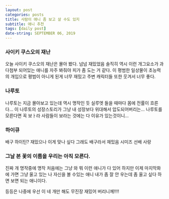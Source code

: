 ```yaml
---
layout: post
categories: posts
title: 사람이 애니 좀 보고 살 수도 있지
subtitle: 애니 추천
tags: [daily post]
date-string: SEPTEMBER 06, 2019
---
```


### 사이키 쿠스오의 재난
오늘 사이키 쿠스오의 재난은 몰아 봤다.
넘넘 재밌었음 솔직히 역시 이런 개그요소가 과다첨부 되어있는 애니를 자주 봐줘야 피가 좀 도는 거 같다. 
이 평범한 일상물이 초능력의 개입으로 평범이 아니게 된게 너무 재밌고 주변 캐릭터들 또한 웃겨서 너무 좋다.

### 나루토
나루토는 지금 몰아보고 있는데 역시 명작인 듯
실루엣 들을 때마다 몸에 전률이 흐른다... 이 나루토의 성장스토리가 그냥 내 성장보다 위대해서 압도되어버리는...
나루토를 모른다면 꼭 보ㅏ라 사람들이 보라는 것에는 다 이유가 있는것이니...

### 하이큐
배구 하이틴? 재밌으나 이게 맞나 싶다 그래도 배구라서 재밌음 시미즈 선배 사랑

### 그날 본 꽃의 이름을 우리는 아직 모른다.
진짜 개 명작중에 명작 처음에는 그냥 와 뭐 이런 애니가 다 있어 하지만 이제 마지막화에 가면 그냥 울고 있는 나 자신을 볼 수있는 애니
내가 좀 잘 안 우는데 좀 울고 싶다 하면 보면 되는 애니이다.


등등은 나중에 우선 이 네 개만 해도 무진장 재밌어 버리니께!!!!
